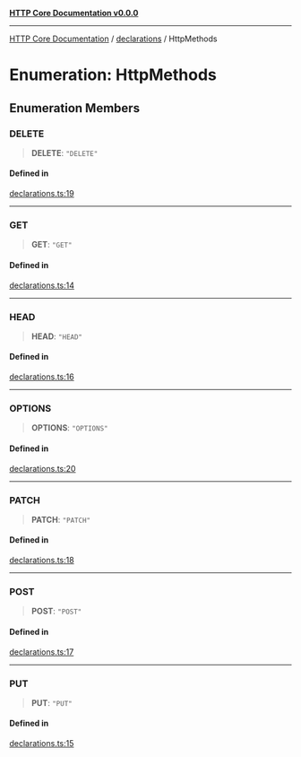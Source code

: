 [**HTTP Core Documentation v0.0.0**](../../README.md)

***

[HTTP Core Documentation](../../modules.md) / [declarations](../README.md) / HttpMethods

# Enumeration: HttpMethods

## Enumeration Members

### DELETE

> **DELETE**: `"DELETE"`

#### Defined in

[declarations.ts:19](https://github.com/stonemjs/http-core/blob/a162480c16327760396238c341daab61793d5440/src/declarations.ts#L19)

***

### GET

> **GET**: `"GET"`

#### Defined in

[declarations.ts:14](https://github.com/stonemjs/http-core/blob/a162480c16327760396238c341daab61793d5440/src/declarations.ts#L14)

***

### HEAD

> **HEAD**: `"HEAD"`

#### Defined in

[declarations.ts:16](https://github.com/stonemjs/http-core/blob/a162480c16327760396238c341daab61793d5440/src/declarations.ts#L16)

***

### OPTIONS

> **OPTIONS**: `"OPTIONS"`

#### Defined in

[declarations.ts:20](https://github.com/stonemjs/http-core/blob/a162480c16327760396238c341daab61793d5440/src/declarations.ts#L20)

***

### PATCH

> **PATCH**: `"PATCH"`

#### Defined in

[declarations.ts:18](https://github.com/stonemjs/http-core/blob/a162480c16327760396238c341daab61793d5440/src/declarations.ts#L18)

***

### POST

> **POST**: `"POST"`

#### Defined in

[declarations.ts:17](https://github.com/stonemjs/http-core/blob/a162480c16327760396238c341daab61793d5440/src/declarations.ts#L17)

***

### PUT

> **PUT**: `"PUT"`

#### Defined in

[declarations.ts:15](https://github.com/stonemjs/http-core/blob/a162480c16327760396238c341daab61793d5440/src/declarations.ts#L15)
